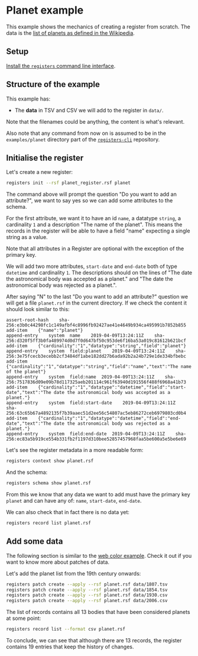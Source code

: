 # Planet example

This example shows the mechanics of creating a register from scratch. The data
is the [list of planets as defined in the
Wikipedia](https://en.wikipedia.org/wiki/Planet).


## Setup

[Install the `registers` command line interface](../../README.md#Install).


## Structure of the example

This example has:

* The **data** in TSV and CSV we will add to the register in `data/`.

Note that the filenames could be anything, the content is what's relevant.

Also note that any command from now on is assumed to be in the
`examples/planet` directory part of the
[`registers-cli`](https://github.com/openregister/registers-cli) repository.


## Initialise the register

Let's create a new register:

```sh
registers init --rsf planet_register.rsf planet
```

The command above will prompt the question "Do you want to add an attribute?",
we want to say yes so we can add some attributes to the schema.

For the first attribute, we want it to have an id `name`, a datatype `string`,
a cardinality `1` and a description "The name of the planet". This means the
records in the register will be able to have a field "name" expecting a single
string as a value.

Note that all attributes in a Register are optional with the exception of the
primary key.

We will add two more attributes, `start-date` and `end-date` both of type
`datetime` and cardinality `1`. The descriptions should on the lines of "The
date the astronomical body was accepted as a planet." and "The date the
astronomical body was rejected as a planet.".

After saying "N" to the last "Do you want to add an attribute?" question we
will get a file `planet.rsf` in the current directory. If we check the
content it should look similar to this:

```
assert-root-hash	sha-256:e3b0c44298fc1c149afbf4c8996fb92427ae41e4649b934ca495991b7852b855
add-item	{"name":"planet"}
append-entry	system	name	2019-04-09T13:24:11Z	sha-256:d320f5ff3b0fa489974d0d7f0d647bf50c953de6f16ba53a019c81612b621bcf
add-item	{"cardinality":"1","datatype":"string","field":"planet"}
append-entry	system	field:planet	2019-04-09T13:24:11Z	sha-256:3e75fcecb3ecebb2cf3484df1abe182dd27b6ada92b2a24b729e1de334bfbebc
add-item	{"cardinality":"1","datatype":"string","field":"name","text":"The name of the planet"}
append-entry	system	field:name	2019-04-09T13:24:11Z	sha-256:7517836d09e09b78d117325aeb201114c961f63940d191556f488f6968a41b73
add-item	{"cardinality":"1","datatype":"datetime","field":"start-date","text":"The date the astronomical body was accepted as a planet."}
append-entry	system	field:start-date	2019-04-09T13:24:11Z	sha-256:63c65b67a4892135f7b39aaec51d2ee56c54807ac5eb86272ceb6979803cd0b4
add-item	{"cardinality":"1","datatype":"datetime","field":"end-date","text":"The date the astronomical body was rejected as a planet."}
append-entry	system	field:end-date	2019-04-09T13:24:11Z	sha-256:ec83a5b919ce554b331fb2f1197d310bee52857457968faa5be600a5e5be6e69
```


Let's see the register metadata in a more readable form:

```sh
registers context show planet.rsf
```

And the schema:

```sh
registers schema show planet.rsf
```

From this we know that any data we want to add must have the primary key
`planet` and can have any of: `name`, `start-date`, `end-date`.


We can also check that in fact there is no data yet:

```sh
registers record list planet.rsf
```


## Add some data

The following section is similar to the [web color example](../web-color).
Check it out if you want to know more about patches of data.

Let's add the planet list from the 19th century onwards:

```sh
registers patch create --apply --rsf planet.rsf data/1807.tsv
registers patch create --apply --rsf planet.rsf data/1854.tsv
registers patch create --apply --rsf planet.rsf data/1930.csv
registers patch create --apply --rsf planet.rsf data/2006.csv
```

The list of records contains all 13 bodies that have been considered planets
at some point:

```sh
registers record list --format csv planet.rsf
```

To conclude, we can see that although there are 13 records, the register
contains 19 entries that keep the history of changes.
